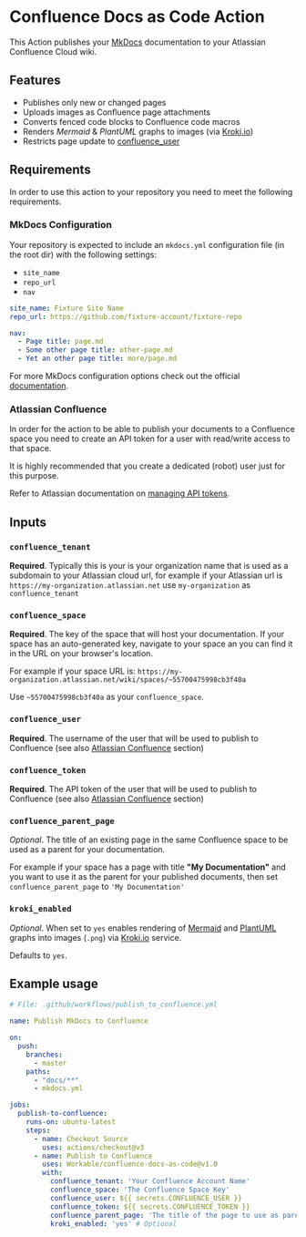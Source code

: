 # Confluence Docs as Code Action

This Action publishes your [MkDocs](https://www.mkdocs.org) documentation to your
Atlassian Confluence Cloud wiki.

## Features

* Publishes only new or changed pages
* Uploads images as Confluence page attachments
* Converts fenced code blocks to Confluence code macros
* Renders *Mermaid* & *PlantUML* graphs to images (via [Kroki.io](https://kroki.io))
* Restricts page update to [confluence_user](#confluence_user)

## Requirements

In order to use this action to your repository you need to meet the following requirements.

### MkDocs Configuration

Your repository is expected to include an `mkdocs.yml` configuration file
(in the root dir) with the following settings:

* `site_name`
* `repo_url`
* `nav`

```yml
site_name: Fixture Site Name
repo_url: https://github.com/fixture-account/fixture-repo

nav:
  - Page title: page.md
  - Some other page title: other-page.md
  - Yet an other page title: more/page.md
```

For more MkDocs configuration options check out the official [documentation](https://www.mkdocs.org/user-guide/configuration).

### Atlassian Confluence

In order for the action to be able to publish your documents to a Confluence space
you need to create an API token for a user with read/write access to that space.

It is highly recommended that you create a dedicated (robot) user just for this purpose.

Refer to Atlassian documentation on [managing API tokens](https://support.atlassian.com/atlassian-account/docs/manage-api-tokens-for-your-atlassian-account/).

## Inputs

### `confluence_tenant`

**Required**. Typically this is your is your organization name that is used as a subdomain to
your Atlassian cloud url, for example if your Atlassian url is
`https://my-organization.atlassian.net` use `my-organization` as
`confluence_tenant`

### `confluence_space`

**Required**. The key of the space that will host your documentation.
If your space has an auto-generated key, navigate to your space an you can find
it in the URL on your browser's location.

For example if your space URL is:
`https://my-organization.atlassian.net/wiki/spaces/~55700475998cb3f40a`

Use `~55700475998cb3f40a` as your `confluence_space`.

### `confluence_user`

**Required**. The username of the user that will be used to publish to Confluence
(see also [Atlassian Confluence](#atlassian-confluence) section)

### `confluence_token`

**Required**. The API token of the user that will be used to publish to Confluence
(see also [Atlassian Confluence](#atlassian-confluence) section)

### `confluence_parent_page`

*Optional*. The title of an existing page in the same Confluence space to be used as
a parent for your documentation.

For example if your space has a page with title **"My Documentation"** and you
want to use it as the parent for your published documents, then set
`confluence_parent_page` to `'My Documentation'`

### `kroki_enabled`

*Optional*. When set to `yes` enables rendering of [Mermaid](https://mermaid.js.org/)
and [PlantUML](https://plantuml.com/) graphs into images (`.png`)
via [Kroki.io](https://kroki.io/) service.

Defaults to `yes`.

## Example usage

```yml
# File: .github/workflows/publish_to_confluence.yml

name: Publish MkDocs to Confluence

on:
  push:
    branches:
      - master
    paths:
      - "docs/**"
      - mkdocs.yml

jobs:
  publish-to-confluence:
    runs-on: ubuntu-latest
    steps:
      - name: Checkout Source
        uses: actions/checkout@v3
      - name: Publish to Confluence
        uses: Workable/confluence-docs-as-code@v1.0
        with:
          confluence_tenant: 'Your Confluence Account Name'
          confluence_space: 'The Confluence Space Key'
          confluence_user: ${{ secrets.CONFLUENCE_USER }}
          confluence_token: ${{ secrets.CONFLUENCE_TOKEN }}
          confluence_parent_page: 'The title of the page to use as parent' # Optional
          kroki_enabled: 'yes' # Optional
```
